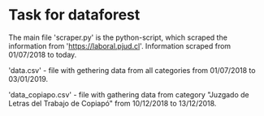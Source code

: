 # Task for dataforest
The main file 'scraper.py' is the python-script, which scraped the information from 'https://laboral.pjud.cl'. Information scraped from 01/07/2018 to today.

'data.csv' - file with gethering data from all categories from 01/07/2018 to 03/01/2019.

'data_copiapo.csv' - file with gathering data from category "Juzgado de Letras del Trabajo de Copiapó" from 10/12/2018 to 13/12/2018.
